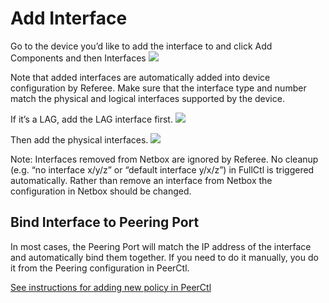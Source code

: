 # Add Interface

Go to the device you’d like to add the interface to and click Add Components and then Interfaces
   ![](ing/peergroupstab.png)

Note that added interfaces are automatically added into device configuration by Referee. Make sure that the interface type and number match the physical and logical interfaces supported by the device.

If it’s a LAG, add the LAG interface first.
   ![](ing/lag.png)

Then add the physical interfaces.
   ![](ing/physical.png)

Note: Interfaces removed from Netbox are ignored by Referee. No cleanup (e.g. “no interface x/y/z” or “default interface y/x/z”) in FullCtl is triggered automatically. Rather than remove an interface from Netbox the configuration in Netbox should be changed. 

## Bind Interface to Peering Port
In most cases, the Peering Port will match the IP address of the interface and automatically bind them together. If you need to do it manually, you do it from the Peering configuration in PeerCtl.

[See instructions for adding new policy in PeerCtl](../PeerCtl/Set-Policy-Device-Type.md)  
